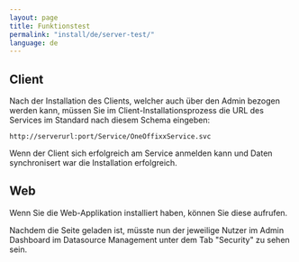 ```yaml
---
layout: page
title: Funktionstest
permalink: "install/de/server-test/"
language: de
---
```


## Client

Nach der Installation des Clients, welcher auch über den Admin bezogen werden kann, müssen Sie im Client-Installationsprozess die URL des Services im Standard nach diesem Schema eingeben: 

    http://serverurl:port/Service/OneOffixxService.svc
   
Wenn der Client sich erfolgreich am Service anmelden kann und Daten synchronisert war die Installation erfolgreich.

## Web

Wenn Sie die Web-Applikation installiert haben, können Sie diese aufrufen.

Nachdem die Seite geladen ist, müsste nun der jeweilige Nutzer im Admin Dashboard im Datasource Management unter dem Tab "Security" zu sehen sein.
